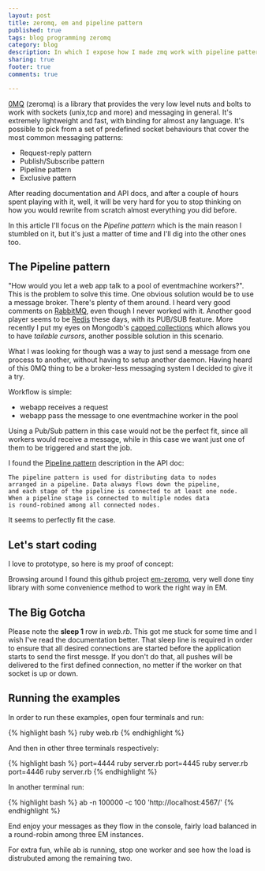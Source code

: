 ```yaml
---
layout: post
title: zeromq, em and pipeline pattern
published: true
tags: blog programming zeromq
category: blog
description: In which I expose how I made zmq work with pipeline pattern
sharing: true
footer: true
comments: true

---
```

  
[0MQ](http://www.zeromq.org/) (zeromq) is a library that provides the very low level nuts and bolts 
to work with sockets (unix,tcp and more) and messaging in general. It's extremely lightweight and 
fast, with binding for almost any language. It's possible to pick from a set 
of predefined socket behaviours that cover the most common messaging patterns: 

* Request-reply pattern
* Publish/Subscribe pattern
* Pipeline pattern
* Exclusive pattern

After reading documentation and API docs, and after a couple of hours spent playing with it, 
well, it will be very hard for you to stop thinking on how you would rewrite
from scratch almost everything you did before. 

<!--more-->

In this article I'll focus on the _Pipeline pattern_ which is the main reason I stumbled on it, 
but it's just a matter of time and I'll dig into the other ones too. 

## The Pipeline pattern 

"How would you let a web app talk to a pool of eventmachine workers?". This is the problem to 
solve this time. One obvious solution would be to use a message broker. There's plenty of them 
around. I heard very good comments on [RabbitMQ](http://www.rabbitmq.com/), even though I never 
worked with it. Another good player seems to be [Redis](http://redis.io/) these days, with its
PUB/SUB feature. More recently I put my eyes on Mongodb's [capped collections](http://www.mongodb.org/display/DOCS/Capped+Collections)
which allows you to have _tailable cursors_, another possible solution in this scenario.

What I was looking for though was a way to just send a message from one process to another,
without having to setup another daemon. Having heard of this 0MQ thing to be a 
broker-less messaging system I decided to give it a try. 

Workflow is simple:

- webapp receives a request
- webapp pass the message to one eventmachine worker in the pool

Using a Pub/Sub pattern in this case would not be the perfect fit, since
all workers would receive a message, while in this case we want just one 
of them to be triggered and start the job.

I found the [Pipeline pattern](http://api.zeromq.org/2-1:zmq-socket) description in the API doc:

    The pipeline pattern is used for distributing data to nodes 
    arranged in a pipeline. Data always flows down the pipeline,
    and each stage of the pipeline is connected to at least one node.
    When a pipeline stage is connected to multiple nodes data 
    is round-robined among all connected nodes.

It seems to perfectly fit the case.

## Let's start coding

I love to prototype, so here is my proof of concept: 

<script src="https://gist.github.com/2013593.js"> </script>

Browsing around I found this github project [em-zeromq](https://github.com/deepfryed/em-zeromq), 
very well done tiny library with some convenience method to work the right way in EM.

## The Big Gotcha

Please note the __sleep 1__ row in _web.rb_. This got me stuck for some time and I wish I've read
the documentation better. That sleep line is required in order to ensure that all desired connections
are started before the application starts to send the first messge. If you don't do that, all pushes will be
delivered to the first defined connection, no metter if the worker on that socket is up or down.

## Running the examples

In order to run these examples, open four terminals and run:

{% highlight bash %}
    ruby web.rb
{% endhighlight %}

And then in other three terminals respectively: 

{% highlight bash %}
    port=4444 ruby server.rb
    port=4445 ruby server.rb
    port=4446 ruby server.rb
{% endhighlight %}

In another terminal run:

{% highlight bash %}
    ab -n 100000 -c 100  'http://localhost:4567/'
{% endhighlight %}

End enjoy your messages as they flow in the console, fairly load balanced in a round-robin 
among three EM instances. 

For extra fun, while ab is running, stop one worker and see how the load is distrubuted
among the remaining two. 

















